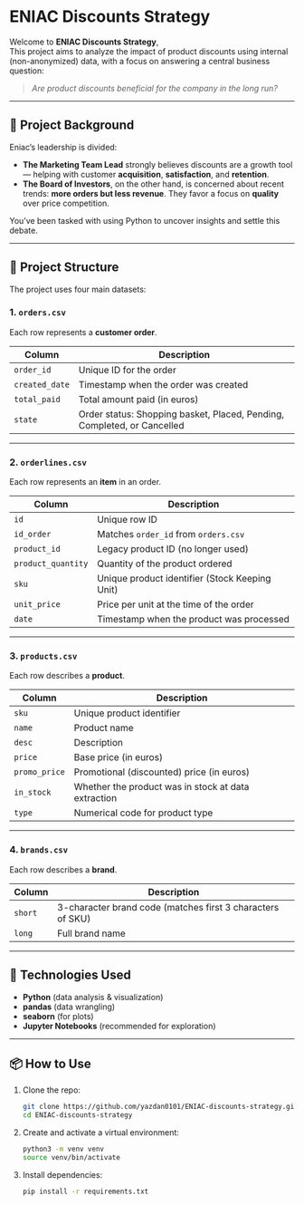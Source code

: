 # ENIAC Discounts Strategy

Welcome to **ENIAC Discounts Strategy**,  
This project aims to analyze the impact of product discounts using internal (non-anonymized) data, with a focus on answering a central business question:  

> _Are product discounts beneficial for the company in the long run?_

---

## 🧠 Project Background

Eniac’s leadership is divided:

- **The Marketing Team Lead** strongly believes discounts are a growth tool — helping with customer **acquisition**, **satisfaction**, and **retention**.
- **The Board of Investors**, on the other hand, is concerned about recent trends: **more orders but less revenue**. They favor a focus on **quality** over price competition.

You’ve been tasked with using Python to uncover insights and settle this debate.

---

## 📁 Project Structure

The project uses four main datasets:

### 1. `orders.csv`
Each row represents a **customer order**.

| Column         | Description                                                                 |
|----------------|-----------------------------------------------------------------------------|
| `order_id`     | Unique ID for the order                                                     |
| `created_date` | Timestamp when the order was created                                        |
| `total_paid`   | Total amount paid (in euros)                                                |
| `state`        | Order status: Shopping basket, Placed, Pending, Completed, or Cancelled     |

---

### 2. `orderlines.csv`
Each row represents an **item** in an order.

| Column            | Description                                                  |
|-------------------|--------------------------------------------------------------|
| `id`              | Unique row ID                                                |
| `id_order`        | Matches `order_id` from `orders.csv`                         |
| `product_id`      | Legacy product ID (no longer used)                           |
| `product_quantity`| Quantity of the product ordered                              |
| `sku`             | Unique product identifier (Stock Keeping Unit)              |
| `unit_price`      | Price per unit at the time of the order                      |
| `date`            | Timestamp when the product was processed                     |

---

### 3. `products.csv`
Each row describes a **product**.

| Column       | Description                                               |
|--------------|-----------------------------------------------------------|
| `sku`        | Unique product identifier                                 |
| `name`       | Product name                                              |
| `desc`       | Description                                               |
| `price`      | Base price (in euros)                                     |
| `promo_price`| Promotional (discounted) price (in euros)                |
| `in_stock`   | Whether the product was in stock at data extraction       |
| `type`       | Numerical code for product type                           |

---

### 4. `brands.csv`
Each row describes a **brand**.

| Column | Description                                                  |
|--------|--------------------------------------------------------------|
| `short`| 3-character brand code (matches first 3 characters of SKU)   |
| `long` | Full brand name                                              |

---

## 🧰 Technologies Used

- **Python** (data analysis & visualization)
- **pandas** (data wrangling)
- **seaborn** (for plots)
- **Jupyter Notebooks** (recommended for exploration)

---

## 📦 How to Use

1. Clone the repo:
   ```bash
   git clone https://github.com/yazdan0101/ENIAC-discounts-strategy.git
   cd ENIAC-discounts-strategy
   ```
2. Create and activate a virtual environment:
   ```bash
   python3 -m venv venv
   source venv/bin/activate
   ```
1. Install dependencies:
   ```bash
   pip install -r requirements.txt
   ```


